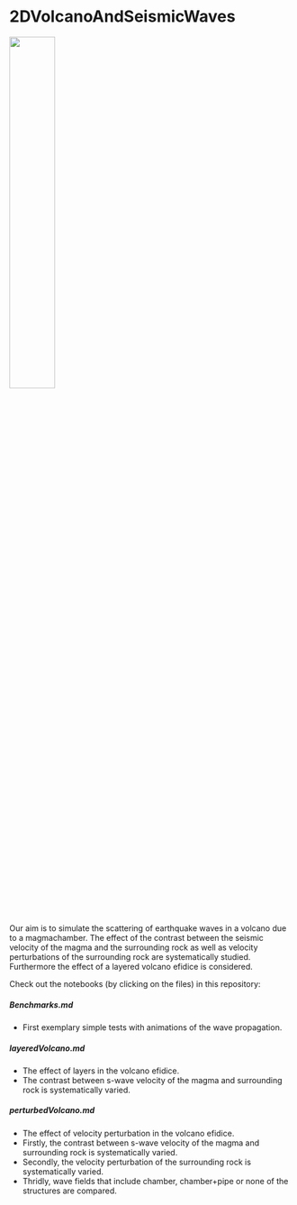 # 2DVolcanoAndSeismicWaves
<img src="https://user-images.githubusercontent.com/64535952/148927258-66d6e988-cee7-42b7-8d7b-21e9feefdd47.PNG" width="40%">

Our aim is to simulate the scattering of earthquake waves in a volcano due to a magmachamber.
The effect of the contrast between the seismic velocity of the magma and the surrounding rock as well as velocity perturbations of the surrounding rock are systematically studied.
Furthermore the effect of a layered volcano efidice is considered.



Check out the notebooks (by clicking on the files) in this repository:

##### Benchmarks.md 
- First exemplary simple tests with animations of the wave propagation.


##### layeredVolcano.md
- The effect of layers in the volcano efidice. 
- The contrast between s-wave velocity of the magma and surrounding rock is systematically varied.


##### perturbedVolcano.md
- The effect of velocity perturbation in the volcano efidice. 
- Firstly, the contrast between s-wave velocity of the magma and surrounding rock is systematically varied.
- Secondly, the velocity perturbation of the surrounding rock is systematically varied.
- Thridly, wave fields that include chamber, chamber+pipe or none of the structures are compared.
